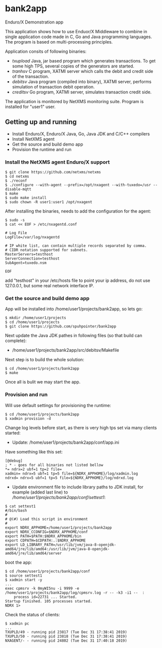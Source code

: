 # bank2app
Enduro/X Demonstration app

This application shows how to use Enduor/X Middleware to combine in single application code made in C, Go and Java programming languages. The program is based on multi-processing principles.

Application consits of following binaries:

- *txupload* Java, jar based program which generates transactions. To get some high TPS, several copies of the generators are started.
- *tranhsv* C program, XATMI server which calls the debit and credit side of the transaction.
- *debitsv* Java program (compiled into binary), XATMI server, performs simulation of transaction debit operation.
- *creditsv* Go program, XATMI server, simulates transaction credit side.

The application is monitored by NetXMS monitoring suite. Program is installed for "user1" user.


## Getting up and running

- Install Enduro/X, Enduro/X Java, Go, Java JDK and C/C++ compilers
- Install NetXMS agent
- Get the source and build demo app
- Provision the runtime and run

### Install the NetXMS agent Enduro/X support

```
$ git clone https://github.com/netxms/netxms
$ cd netxms
$ ./reconf
$ ./configure --with-agent --prefix=/opt/nxagent --with-tuxedo=/usr --disable-mqtt
$ make
$ sudo make install
$ sudo chown -R user1:user1 /opt/nxagent

```

After installing the binaries, needs to add the configuration for the agent:

```
$ sudo -s
$ cat << EOF > /etc/nxagentd.conf

# Log File
LogFile=/var/log/nxagentd

# IP white list, can contain multiple records separated by comma.
# CIDR notation supported for subnets.
MasterServers=testhost
ServerConnection=testhost
SubAgent=tuxedo.nsm

EOF
```

add "testhost" in your /etc/hosts file to point your ip address, do not use 127.0.0.1, but some real network interface IP.


### Get the source and build demo app

App will be installed into /home/user1/projects/bank2app, so lets go:

```
$ mkdir /home/user1/projects
$ cd /home/user1/projects
$ git clone https://github.com/spuhpointer/bank2app
```

Next update the Java JDK pathes in following files (so that build can complete):

- /home/user1/projects/bank2app/src/debitsv/Makefile

Next step is to build the whole solution:

```
$ cd /home/user1/projects/bank2app
$ make
```

Once all is bulit we may start the app.

### Provision and run

Will use default settings for provisioning the runtime:

```
$ cd /home/user1/projects/bank2app
$ xadmin provision -d
```

Change log levels before start, as there is very high tps set via many clients started:

- Update: /home/user1/projects/bank2app/conf/app.ini

Have something like this set:

```
[@debug]
; * - goes for all binaries not listed bellow
*= ndrx=2 ubf=1 tp=2 file=
xadmin= ndrx=5 ubf=1 tp=5 file=${NDRX_APPHOME}/log/xadmin.log
ndrxd= ndrx=5 ubf=1 tp=5 file=${NDRX_APPHOME}/log/ndrxd.log
```

- Update environment file to include library paths to JDK install, for example (added last line) to */home/user1/projects/bank2app/conf/settest1*:

```
$ cat settest1 
#/bin/bash
#
# @(#) Load this script in environment
#
export NDRX_APPHOME=/home/user1/projects/bank2app
export NDRX_CCONFIG=$NDRX_APPHOME/conf
export PATH=$PATH:$NDRX_APPHOME/bin
export CDPATH=$CDPATH:.:$NDRX_APPHOME
export LD_LIBRARY_PATH=/usr/lib/jvm/java-8-openjdk-amd64/jre/lib/amd64:/usr/lib/jvm/java-8-openjdk-amd64/jre/lib/amd64/server
```

boot the app:

```
$ cd /home/user1/projects/bank2app/conf
$ source settest1
$ xadmin start -y
...
exec cpmsrv -k 0myWI5nu -i 9999 -e /home/user1/projects/bank2app/log/cpmsrv.log -r -- -k3 -i1 --  :
	process id=22731 ... Started.
Startup finished. 105 processes started.
NDRX 1> 
```

Check the status of clients:

```
$ xadmin pc
...
TXUPLD/49 - running pid 23817 (Tue Dec 31 17:38:41 2019)
TXUPLD/50 - running pid 23818 (Tue Dec 31 17:38:41 2019)
NXAGENT/- - running pid 24802 (Tue Dec 31 17:40:18 2019)

```

